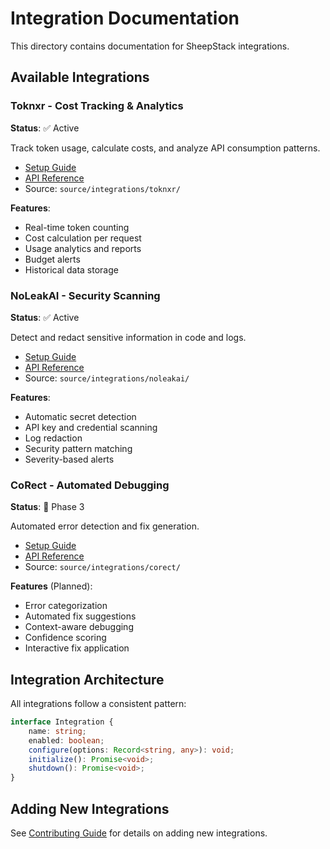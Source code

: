 # Integration Documentation

This directory contains documentation for SheepStack integrations.

## Available Integrations

### Toknxr - Cost Tracking & Analytics

**Status**: ✅ Active

Track token usage, calculate costs, and analyze API consumption patterns.

- [Setup Guide](./toknxr.md)
- [API Reference](../api/toknxr.md)
- Source: `source/integrations/toknxr/`

**Features**:

- Real-time token counting
- Cost calculation per request
- Usage analytics and reports
- Budget alerts
- Historical data storage

### NoLeakAI - Security Scanning

**Status**: ✅ Active

Detect and redact sensitive information in code and logs.

- [Setup Guide](./noleakai.md)
- [API Reference](../api/noleakai.md)
- Source: `source/integrations/noleakai/`

**Features**:

- Automatic secret detection
- API key and credential scanning
- Log redaction
- Security pattern matching
- Severity-based alerts

### CoRect - Automated Debugging

**Status**: 🚧 Phase 3

Automated error detection and fix generation.

- [Setup Guide](./corect.md)
- [API Reference](../api/corect.md)
- Source: `source/integrations/corect/`

**Features** (Planned):

- Error categorization
- Automated fix suggestions
- Context-aware debugging
- Confidence scoring
- Interactive fix application

## Integration Architecture

All integrations follow a consistent pattern:

```typescript
interface Integration {
	name: string;
	enabled: boolean;
	configure(options: Record<string, any>): void;
	initialize(): Promise<void>;
	shutdown(): Promise<void>;
}
```

## Adding New Integrations

See [Contributing Guide](../../CONTRIBUTING.md#adding-integrations) for details on adding new integrations.
